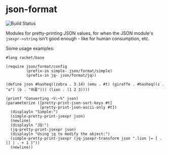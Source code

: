 json-format
===========

![Build Status](https://github.com/shawnw/racket-json-format/actions/workflows/ci.yml/badge.svg)

Modules for pretty-printing JSON values, for when the JSON module's
`jsexpr->string` isn't good enough - like for human consumption, etc.


Some usage examples:

    #lang racket/base

    (require json/format/config
             (prefix-in simple- json/format/simple)
             (prefix-in jq- json/format/jq))

    (define json #hasheq((zebra . 3.14) (emu . #t) (giraffe . #hasheq((z . "a") (b . "와플"))) (lion . (1 2 3))))

    (printf "Converting ~V:~%" json)
    (parameterize ([pretty-print-json-sort-keys #t]
                   [pretty-print-json-ascii-only #t])
      (displayln "Simple:")
      (simple-pretty-print-jsexpr json)
      (newline)
      (displayln "JQ:")
      (jq-pretty-print-jsexpr json)
      (displayln "Using jq to modify the object:")
      (simple-pretty-print-jsexpr (jq-jsexpr-transform json ".lion |= [ .[] | . + 1 ]"))
      (newline))
